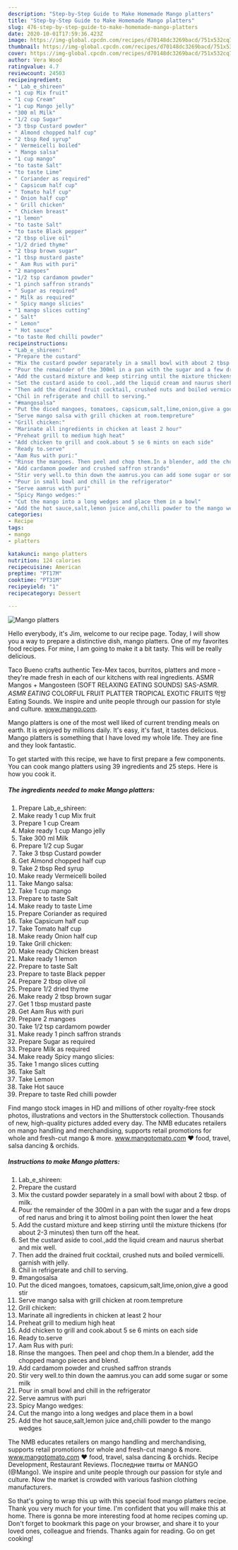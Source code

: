 ```yaml
---
description: "Step-by-Step Guide to Make Homemade Mango platters"
title: "Step-by-Step Guide to Make Homemade Mango platters"
slug: 476-step-by-step-guide-to-make-homemade-mango-platters
date: 2020-10-01T17:59:36.423Z
image: https://img-global.cpcdn.com/recipes/d70148dc3269bacd/751x532cq70/mango-platters-recipe-main-photo.jpg
thumbnail: https://img-global.cpcdn.com/recipes/d70148dc3269bacd/751x532cq70/mango-platters-recipe-main-photo.jpg
cover: https://img-global.cpcdn.com/recipes/d70148dc3269bacd/751x532cq70/mango-platters-recipe-main-photo.jpg
author: Vera Wood
ratingvalue: 4.7
reviewcount: 24503
recipeingredient:
- " Lab_e_shireen"
- "1 cup Mix fruit"
- "1 cup Cream"
- "1 cup Mango jelly"
- "300 ml Milk"
- "1/2 cup Sugar"
- "3 tbsp Custard powder"
- " Almond chopped half cup"
- "2 tbsp Red syrup"
- " Vermeicelli boiled"
- " Mango salsa"
- "1 cup mango"
- "to taste Salt"
- "to taste Lime"
- " Coriander as required"
- " Capsicum half cup"
- " Tomato half cup"
- " Onion half cup"
- " Grill chicken"
- " Chicken breast"
- "1 lemon"
- "to taste Salt"
- "to taste Black pepper"
- "2 tbsp olive oil"
- "1/2 dried thyme"
- "2 tbsp brown sugar"
- "1 tbsp mustard paste"
- " Aam Rus with puri"
- "2 mangoes"
- "1/2 tsp cardamom powder"
- "1 pinch saffron strands"
- " Sugar as required"
- " Milk as required"
- " Spicy mango slicies"
- "1 mango slices cutting"
- " Salt"
- " Lemon"
- " Hot sauce"
- "to taste Red chilli powder"
recipeinstructions:
- "Lab_e_shireen:"
- "Prepare the custard"
- "Mix the custard powder separately in a small bowl with about 2 tbsp. of milk."
- "Pour the remainder of the 300ml in a pan with the sugar and a few drops of red narus and bring it to almost boiling point then lower the heat"
- "Add the custard mixture and keep stirring until the mixture thickens (for about 2-3 minutes) then turn off the heat."
- "Set the custard aside to cool.,add the liquid cream and naurus sherbat and mix well."
- "Then add the drained fruit cocktail, crushed nuts and boiled vermicelli. garnish with jelly."
- "Chil in refrigerate and chill to serving."
- "#mangosalsa"
- "Put the diced mangoes, tomatoes, capsicum,salt,lime,onion,give a good stir"
- "Serve mango salsa with grill chicken at room.tempreture"
- "Grill chicken:"
- "Marinate all ingredients in chicken at least 2 hour"
- "Preheat grill to medium high heat"
- "Add chicken to grill and cook.about 5 se 6 mints on each side"
- "Ready to.serve"
- "Aam Rus with puri:"
- "Rinse the mangoes. Then peel and chop them.In a blender, add the chopped mango pieces and blend."
- "Add cardamom powder and crushed saffron strands"
- "Stir very well.to thin down the aamrus.you can add some sugar or some milk"
- "Pour in small bowl and chill in the refrigerator"
- "Serve aamrus with puri"
- "Spicy Mango wedges:"
- "Cut the mango into a long wedges and place them in a bowl"
- "Add the hot sauce,salt,lemon juice and,chilli powder to the mango wedges"
categories:
- Recipe
tags:
- mango
- platters

katakunci: mango platters 
nutrition: 124 calories
recipecuisine: American
preptime: "PT17M"
cooktime: "PT31M"
recipeyield: "1"
recipecategory: Dessert

---
```



![Mango platters](https://img-global.cpcdn.com/recipes/d70148dc3269bacd/751x532cq70/mango-platters-recipe-main-photo.jpg)

Hello everybody, it's Jim, welcome to our recipe page. Today, I will show you a way to prepare a distinctive dish, mango platters. One of my favorites food recipes. For mine, I am going to make it a bit tasty. This will be really delicious.

Taco Bueno crafts authentic Tex-Mex tacos, burritos, platters and more - they&#39;re made fresh in each of our kitchens with real ingredients. ASMR Mangos + Mangosteen (SOFT RELAXING EATING SOUNDS) SAS-ASMR. *ASMR EATING* COLORFUL FRUIT PLATTER TROPICAL EXOTIC FRUITS 먹방 Eating Sounds. We inspire and unite people through our passion for style and culture. www.mango.com.

Mango platters is one of the most well liked of current trending meals on earth. It is enjoyed by millions daily. It's easy, it's fast, it tastes delicious. Mango platters is something that I have loved my whole life. They are fine and they look fantastic.


To get started with this recipe, we have to first prepare a few components. You can cook mango platters using 39 ingredients and 25 steps. Here is how you cook it.

<!--inarticleads1-->

##### The ingredients needed to make Mango platters:

1. Prepare  Lab_e_shireen:
1. Make ready 1 cup Mix fruit
1. Prepare 1 cup Cream
1. Make ready 1 cup Mango jelly
1. Take 300 ml Milk
1. Prepare 1/2 cup Sugar
1. Take 3 tbsp Custard powder
1. Get  Almond chopped half cup
1. Take 2 tbsp Red syrup
1. Make ready  Vermeicelli boiled
1. Take  Mango salsa:
1. Take 1 cup mango
1. Prepare to taste Salt
1. Make ready to taste Lime
1. Prepare  Coriander as required
1. Take  Capsicum half cup
1. Take  Tomato half cup
1. Make ready  Onion half cup
1. Take  Grill chicken:
1. Make ready  Chicken breast
1. Make ready 1 lemon
1. Prepare to taste Salt
1. Prepare to taste Black pepper
1. Prepare 2 tbsp olive oil
1. Prepare 1/2 dried thyme
1. Make ready 2 tbsp brown sugar
1. Get 1 tbsp mustard paste
1. Get  Aam Rus with puri
1. Prepare 2 mangoes
1. Take 1/2 tsp cardamom powder
1. Make ready 1 pinch saffron strands
1. Prepare  Sugar as required
1. Prepare  Milk as required
1. Make ready  Spicy mango slicies:
1. Take 1 mango slices cutting
1. Take  Salt
1. Take  Lemon
1. Take  Hot sauce
1. Prepare to taste Red chilli powder


Find mango stock images in HD and millions of other royalty-free stock photos, illustrations and vectors in the Shutterstock collection. Thousands of new, high-quality pictures added every day. The NMB educates retailers on mango handling and merchandising, supports retail promotions for whole and fresh-cut mango &amp; more. www.mangotomato.com ♥ food, travel, salsa dancing &amp; orchids. 

<!--inarticleads2-->

##### Instructions to make Mango platters:

1. Lab_e_shireen:
1. Prepare the custard
1. Mix the custard powder separately in a small bowl with about 2 tbsp. of milk.
1. Pour the remainder of the 300ml in a pan with the sugar and a few drops of red narus and bring it to almost boiling point then lower the heat
1. Add the custard mixture and keep stirring until the mixture thickens (for about 2-3 minutes) then turn off the heat.
1. Set the custard aside to cool.,add the liquid cream and naurus sherbat and mix well.
1. Then add the drained fruit cocktail, crushed nuts and boiled vermicelli. garnish with jelly.
1. Chil in refrigerate and chill to serving.
1. #mangosalsa
1. Put the diced mangoes, tomatoes, capsicum,salt,lime,onion,give a good stir
1. Serve mango salsa with grill chicken at room.tempreture
1. Grill chicken:
1. Marinate all ingredients in chicken at least 2 hour
1. Preheat grill to medium high heat
1. Add chicken to grill and cook.about 5 se 6 mints on each side
1. Ready to.serve
1. Aam Rus with puri:
1. Rinse the mangoes. Then peel and chop them.In a blender, add the chopped mango pieces and blend.
1. Add cardamom powder and crushed saffron strands
1. Stir very well.to thin down the aamrus.you can add some sugar or some milk
1. Pour in small bowl and chill in the refrigerator
1. Serve aamrus with puri
1. Spicy Mango wedges:
1. Cut the mango into a long wedges and place them in a bowl
1. Add the hot sauce,salt,lemon juice and,chilli powder to the mango wedges


The NMB educates retailers on mango handling and merchandising, supports retail promotions for whole and fresh-cut mango &amp; more. www.mangotomato.com ♥ food, travel, salsa dancing &amp; orchids. Recipe Development, Restaurant Reviews. Последние твиты от MANGO (@Mango). We inspire and unite people through our passion for style and culture. Now the market is crowded with various fashion clothing manufacturers. 

So that's going to wrap this up with this special food mango platters recipe. Thank you very much for your time. I'm confident that you will make this at home. There is gonna be more interesting food at home recipes coming up. Don't forget to bookmark this page on your browser, and share it to your loved ones, colleague and friends. Thanks again for reading. Go on get cooking!
